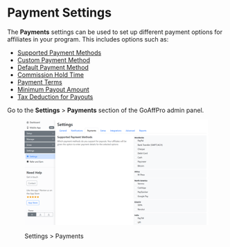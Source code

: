 # Payment Settings

The **Payments** settings can be used to set up different payment options for affiliates in your program. This includes options such as:

* [Supported Payment Methods](setup-supported-payment-methods/)
* [Custom Payment Method ](setup-supported-payment-methods/create-custom-payment-method.md)
* [Default Payment Method](set-default-payment-method.md)
* [Commission Hold Time ](set-commission-hold-time.md)
* [Payment Terms](set-payment-terms-for-affiliates.md)
* [Minimum Payout Amount](set-minimum-payout-for-affiliates.md)
* [Tax Deduction for Payouts](setup-tax-deduction-for-affiliate-payouts/)

Go to the **Settings** > **Payments** section of the GoAffPro admin panel.

<figure><img src="../../.gitbook/assets/image (3651).png" alt=""><figcaption><p>Settings > Payments</p></figcaption></figure>
